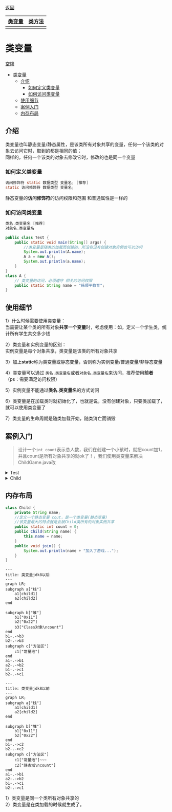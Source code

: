 <meta name="viewport" content="width=device-width, initial-scale=1.0, viewport-fit=cover">

[返回](面向对象编程.md)

|[**类变量**](类变量和类方法.md)|[类方法](类方法.md)|
|:-:|:-:|
||||



# 类变量

[空降](https://www.bilibili.com/video/BV1fh411y7R8?t=473.5&p=374)


- [类变量](#类变量)
  - [介绍](#介绍)
    - [如何定义类变量](#如何定义类变量)
    - [如何访问类变量](#如何访问类变量)
  - [使用细节](#使用细节)
  - [案例入门](#案例入门)
  - [内存布局](#内存布局)

## 介绍

类变量也叫静态变量/静态属性，是该类所有对象共享的变量，任何一个该类的对象去访问它时，取到的都是相同的值；  
同样的，任何一个该类的对象去修改它时，修改的也是同一个变量

### 如何定义类变量

```java
访问修饰符 static 数据类型 变量名; [推荐]
static 访问修饰符 数据类型 变量名;
```
静态变量的**访问修饰符**的访问权限和范围 和普通属性是一样的
### 如何访问类变量

```java
类名.类变量名 [推荐]
对象名.类变量名
```
```java
public class Test {
    public static void main(String[] args) {
        //类变量是随类的加载而创建的，所没有没有创建对象实例也可以访问
        System.out.println(A.name);
        A a = new A();
        System.out.println(a.name);
    }
}
class A {
    // 类变量的访问，必须遵守 相关的访问权限
    public static String name = "韩顺平教育";
}
```

## 使用细节
1）什么时候需要使用类变量：  
当需要让某个类的所有对象**共享一个变量**时，考虑使用：如，定义一个学生类，统计所有学生共交多少钱

2）类变量和实例变量的区别：  
实例变量是每个对象共享，类变量是该类的所有对象共享  

3）加上**static**称为类变量或静态变量，否则称为实例变量/普通变量/非静态变量

4）类变量可以通过 `类名.类变量名`或者`对象名.类变量名`来访问，推荐使用**前者**   （ps：需要满足访问权限）  

5）实例变量不能通过**类名.类变量名**的方式访问

6）类变量是在加载类时就初始化了，也就是说，没有创建对象，只要类加载了，就可以使用类变量了

7）类变量的生命周期是随类加载开始，随类消亡而销毁
## 案例入门
> 设计一个`int count`表示总人数，我们在创建一个小孩时，就把count加1，并且count是所有对象共享的就ok了！，我们使用类变量来解决ChildGame.java改
>

<details><summary>Test</summary>

```java
public class Test {
    public static void main(String[] args) {
        Child child1 = new Child("白骨精");
        child1.join();
        child.count++;

        Child child2 = new Child("狐狸精");
        child2.join();
        child.count++;

        //  也可以随便一个child1(或2).count 类变量可以用类名访问
        System.out.println("共有" + Child.count +"个小孩加入了游戏...");
    }
}
```
</details>

<details><summary>Child</summary>


```java
class Child {
    private String name;
    //定义一个静态变量 cout，是一个类变量(静态变量)
    //该变量最大的特点就是会被Child类所有的对象实例共享
    public static int count = 0; 
    public Child(String name) {
        this.name = name;
    }
    public void join() {
        System.out.println(name + "加入了游戏...");
    }
}
```
</details>

## 内存布局

```java
class Child {
    private String name;
    //定义一个静态变量 cout，是一个类变量(静态变量)
    //该变量最大的特点就是会被Child类所有的对象实例共享
    public static int count = 0; 
    public Child(String name) {
        this.name = name;
    }
    public void join() {
        System.out.println(name + "加入了游戏...");
    }
}
```

```mermaid
---
title: 类变量jdk8以后
---
graph LR;
subgraph a["栈"]
    a1[child1]
    a2[child2]
end

subgraph b["堆"]
    b1["0x11"]
    b2["0x22"]
    b3["Class对象\ncount"]
end
b1-.->b3
b2-.->b3
subgraph c["方法区"]
    c1["常量池"]
end
a1-.->b1
a2-.->b2
b1-.->c1
b2-.->c1

```

```mermaid
---
title: 类变量jdk8以前
---
graph LR;
subgraph a["栈"]
    a1[child1]
    a2[child2]
end

subgraph b["堆"]
    b1["0x11"]
    b2["0x22"]
end
b1-.->c2
b2-.->c2
subgraph c["方法区"]
    c1["常量池"]~~~
    c2["静态域\ncount"]
end
a1-.->b1
a2-.->b2
b1-.->c1
b2-.->c1
```


1）类变量是同一个类所有对象共享的  
2）类变量是在类加载的时候就生成了。